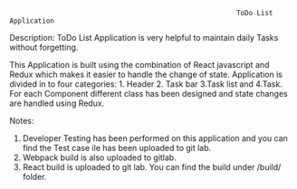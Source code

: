 			                                                ToDo List Application

Description: ToDo List Application is very helpful to maintain daily Tasks without forgetting.

This Application is built using the combination of React javascript and Redux which makes it easier to handle the change of state.
Application is divided in to four categories: 1. Header 2. Task bar 3.Task list and 4.Task.
For each Component different class has been designed and state changes are handled using Redux.

Notes:
1.	Developer Testing has been performed on this application and you can find the Test case ile has been uploaded to git lab.
2.	Webpack build is also uploaded to gitlab.
3.	React build is uploaded to git lab. You can find the build under /build/ folder.
